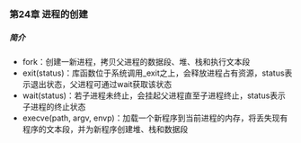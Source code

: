 ### 第24章 进程的创建

##### 简介

* fork：创建一新进程，拷贝父进程的数据段、堆、栈和执行文本段
* exit(status)：库函数位于系统调用_exit之上，会释放进程占有资源，status表示退出状态，父进程可通过wait获取该状态
* wait(status)：若子进程未终止，会挂起父进程直至子进程终止，status表示子进程的终止状态
* execve(path, argv, envp)：加载一个新程序到当前进程的内存，将丢失现有程序的文本段，并为新程序创建堆、栈和数据段